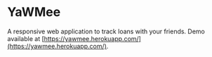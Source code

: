 # YaWMee

A responsive web application to track loans with your friends.
Demo available at [https://yawmee.herokuapp.com/](https://yawmee.herokuapp.com/).
